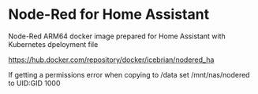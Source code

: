 # Node-Red for Home Assistant
Node-Red ARM64 docker image prepared for Home Assistant with Kubernetes dpeloyment file

https://hub.docker.com/repository/docker/icebrian/nodered_ha

If getting a permissions error when copying to /data set /mnt/nas/nodered to UID:GID 1000 
